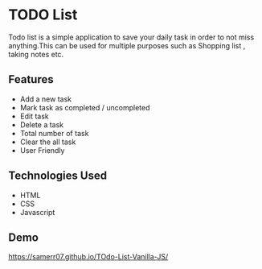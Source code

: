 # TODO List

Todo list is a simple application to save your daily task in order to not miss anything.This can be used for multiple purposes such as Shopping list , taking notes etc.




## Features

- Add a new task
- Mark task as completed / uncompleted
- Edit task
- Delete a task
- Total number of task
- Clear the all task
- User Friendly


## Technologies Used

- HTML
- CSS
- Javascript




## Demo

https://samerr07.github.io/TOdo-List-Vanilla-JS/
